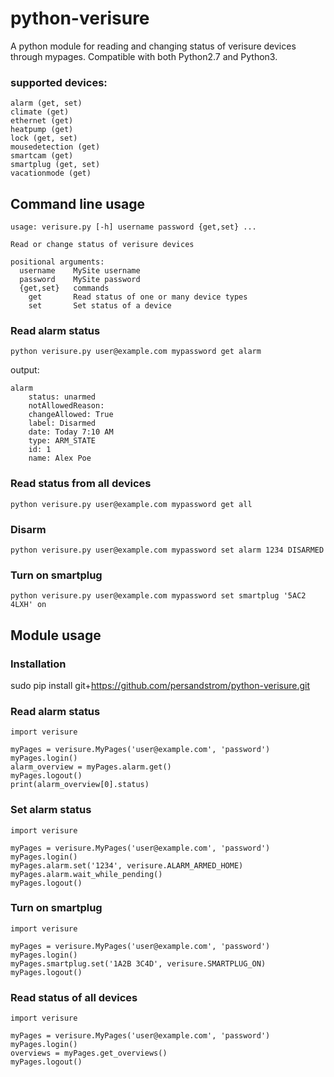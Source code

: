 # python-verisure
A python module for reading and changing status of verisure devices through mypages. Compatible with both Python2.7 and Python3.

### supported devices:
    alarm (get, set)
    climate (get)
    ethernet (get)
    heatpump (get)
    lock (get, set)
    mousedetection (get)
    smartcam (get)
    smartplug (get, set)
    vacationmode (get)


## Command line usage

```
usage: verisure.py [-h] username password {get,set} ...

Read or change status of verisure devices

positional arguments:
  username    MySite username
  password    MySite password
  {get,set}   commands
    get       Read status of one or many device types
    set       Set status of a device
```

### Read alarm status

``` python verisure.py user@example.com mypassword get alarm ```

output:

```
alarm
	status: unarmed
	notAllowedReason: 
	changeAllowed: True
	label: Disarmed
	date: Today 7:10 AM
	type: ARM_STATE
	id: 1
	name: Alex Poe
```

### Read status from all devices

``` python verisure.py user@example.com mypassword get all ```

### Disarm

``` python verisure.py user@example.com mypassword set alarm 1234 DISARMED ```

### Turn on smartplug 

``` python verisure.py user@example.com mypassword set smartplug '5AC2 4LXH' on ```


## Module usage

### Installation
sudo pip install git+https://github.com/persandstrom/python-verisure.git


### Read alarm status


```
import verisure

myPages = verisure.MyPages('user@example.com', 'password')
myPages.login()
alarm_overview = myPages.alarm.get()
myPages.logout()
print(alarm_overview[0].status)
```

### Set alarm status
```
import verisure

myPages = verisure.MyPages('user@example.com', 'password')
myPages.login()
myPages.alarm.set('1234', verisure.ALARM_ARMED_HOME)
myPages.alarm.wait_while_pending()
myPages.logout()
```

### Turn on smartplug
```
import verisure

myPages = verisure.MyPages('user@example.com', 'password')
myPages.login()
myPages.smartplug.set('1A2B 3C4D', verisure.SMARTPLUG_ON)
myPages.logout()
```

### Read status of all devices
```
import verisure

myPages = verisure.MyPages('user@example.com', 'password')
myPages.login()
overviews = myPages.get_overviews()
myPages.logout()
```
